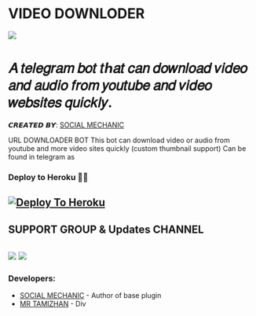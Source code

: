 # VIDEO DOWNLODER 
<a href="https://t.me/social_mechanic_1997"><IMG src="https://telegra.ph/file/6caec29bf58337953a4b4.png"></a>
 # 𝐴 𝑡𝑒𝑙𝑒𝑔𝑟𝑎𝑚 𝑏𝑜𝑡 𝑡ℎ𝑎𝑡 𝑐𝑎𝑛 𝑑𝑜𝑤𝑛𝑙𝑜𝑎𝑑 𝑣𝑖𝑑𝑒𝑜 𝑎𝑛𝑑 𝑎𝑢𝑑𝑖𝑜 𝑓𝑟𝑜𝑚 𝑦𝑜𝑢𝑡𝑢𝑏𝑒 𝑎𝑛𝑑 𝑣𝑖𝑑𝑒𝑜 𝑤𝑒𝑏𝑠𝑖𝑡𝑒𝑠 𝑞𝑢𝑖𝑐𝑘𝑙𝑦. 

 𝘾𝙍𝙀𝘼𝙏𝙀𝘿 𝘽𝙔:   [SOCIAL MECHANIC](https://t.me/social_mechanic_1997) 

 URL DOWNLOADER BOT This bot can download video or audio from youtube and more video sites quickly (custom thumbnail support) Can be found in telegram as 
### Deploy to Heroku 🏃‍♂
 [![Deploy To Heroku](https://www.herokucdn.com/deploy/button.svg)](https://heroku.com/deploy?template=https://github.com/SOCIAL-MECHANIC-1997/VIDEO-DOWNLODER) 
------ 
## SUPPORT GROUP & Updates CHANNEL
 <a href="https://t.me/tamil_chat_group_1"><img src="https://img.shields.io/badge/Join-Group%20Support-blue.svg?style=for-the-badge&logo=Telegram"></a> 
<a href="https://t.me/TECHNOLOGY_CORNER_1"><img src="https://img.shields.io/badge/Join-Updates%20Channel-blue.svg?style=for-the-badge&logo=Telegram"></a> 
------ 
### Developers:
 - [SOCIAL MECHANIC](https://github.com/SOCIAL-MECHANIC-1997) - Author of base plugin
 - [MR TAMIZHAN](https://t.me/eye_black_lover) - Div
